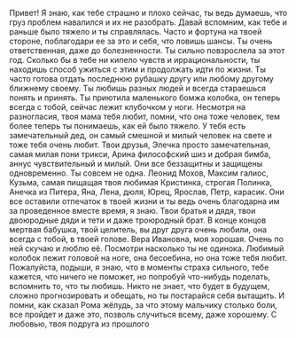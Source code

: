 Привет!
Я знаю, как тебе страшно и плохо сейчас, ты ведь думаешь, что груз проблем навалился и их не разобрать. Давай вспомним, как тебе и раньше было тяжело и ты справлялась. Часто и фортуна на твоей стороне, поблагодари ее за это и себя, что ловишь шансы. Ты очень ответственная, даже до болезненности. Ты сильно повзрослела за этот год. Сколько бы в тебе ни кипело чувств и иррациональности, ты находишь способ ужиться с этим и продолжать идти по жизни. Ты часто готова отдать последнюю рубашку другу или любому другому ближнему своему. Ты любишь разных людей и всегда стараешься понять и принять. Ты приютила маленького бомжа колобка, он теперь всегда с тобой, сейчас лежит клубочком у ноги. Несмотря на разногласия, твоя мама тебя любит, помни, что она тоже человек, тем более теперь ты понимаешь, как ей было тяжело. У тебя есть замечательный дед, он самый смешной и милый человек на свете и тоже тебя очень любит. Твои друзья, Элечка просто замечательная, самая милая пони трикси, Арина философский шиз и добрая бимба, аннус чувствительный и милый. Они все беззащитны и защищены одновременно. Ты совсем не одна. Леонид Мохов, Максим галиос, Кузьма, самая пищащая твоя любимая Кристинка, строгая Полинка, Анечка из Питера, Яна, Лена, дюля, Юрец, Ярослав, Петр, карасик. Они все оставили отпечаток в твоей жизни и ты ведь очень благодарна им за проведенное вместе время, я знаю. Твои братья и дядя, твои двоюродные дяди и тети и даже троюродный брат. В конце концов мертвая бабушка, твой целитель, вы друг друга очень любили, она всегда с тобой, в твоей голове. Вера Ивановна, моя хорошая. Очень по ней скучаю и люблю её. Посмотри насколько ты не одинока. Любимый колобок лежит головой на ноге, она бесоебина, но она тоже тебя любит. Пожалуйста, подыши, я знаю, что в моменты страха сильного, тебе кажется, что ничего не поможет, но попробуй что-нибудь поделать, вспомнить то, что ты любишь. Никто не знает, что будет в будущем, сложно прогнозировать и обещать, но ты постарайся себя вытащить. И помни, как сказал Рома жёлудь, за что этому мальчику столько боли, все пройдет и даже это, позволь случиться всему, даже хорошему. С любовью, твоя подруга из прошлого